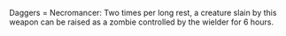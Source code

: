 Daggers = Necromancer: Two times per long rest, a creature slain by this weapon can be raised as a zombie controlled by the wielder for 6 hours.

